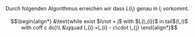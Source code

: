 Durch folgenden Algorithmus erreichen wir dass $L(l_{i})$ genau in $l_{i}$ vorkommt.

$$\begin{align*}
&\text{while exist $i\not = j$ with $L(l_{i})$ in tail$(l_i)$ with coff c do}\\
&\qquad l_{i}:=l_{i} - c\cdot l_{j} 
\end{align*}$$
